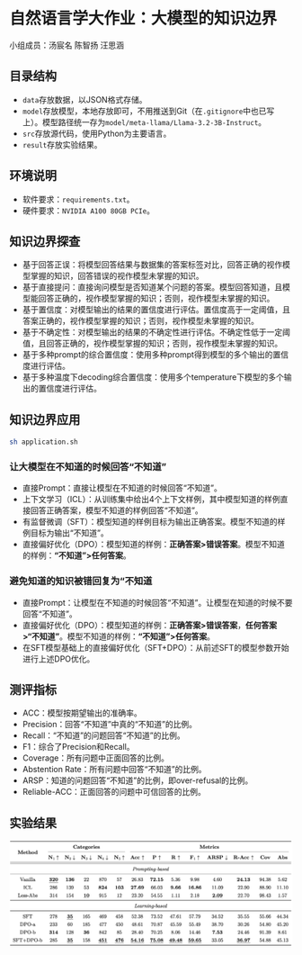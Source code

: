 # 自然语言学大作业：大模型的知识边界
小组成员：汤宸名 陈智扬 汪思涵

## 目录结构
- `data`存放数据，以JSON格式存储。
- `model`存放模型，本地存放即可，不用推送到Git（在`.gitignore`中也已写上）。模型路径统一存为`model/meta-llama/Llama-3.2-3B-Instruct`。
- `src`存放源代码，使用Python为主要语言。
- `result`存放实验结果。

## 环境说明
- 软件要求：`requirements.txt`。
- 硬件要求：`NVIDIA A100 80GB PCIe`。

## 知识边界探查
- 基于回答正误：将模型回答结果与数据集的答案标签对比，回答正确的视作模型掌握的知识，回答错误的视作模型未掌握的知识。
- 基于直接提问：直接询问模型是否知道某个问题的答案。模型回答知道，且模型能回答正确的，视作模型掌握的知识；否则，视作模型未掌握的知识。
- 基于置信度：对模型输出的结果的置信度进行评估。置信度高于一定阈值，且答案正确的，视作模型掌握的知识；否则，视作模型未掌握的知识。
- 基于不确定性：对模型输出的结果的不确定性进行评估。不确定性低于一定阈值，且回答正确的，视作模型掌握的知识；否则，视作模型未掌握的知识。
- 基于多种prompt的综合置信度：使用多种prompt得到模型的多个输出的置信度进行评估。
- 基于多种温度下decoding综合置信度：使用多个temperature下模型的多个输出的置信度进行评估。

## 知识边界应用
```bash
sh application.sh
```
### 让大模型在不知道的时候回答“不知道”
- 直接Prompt：直接让模型在不知道的时候回答“不知道”。
- 上下文学习（ICL）：从训练集中给出4个上下文样例，其中模型知道的样例直接回答正确答案，模型不知道的样例回答“不知道”。
- 有监督微调（SFT）：模型知道的样例目标为输出正确答案。模型不知道的样例目标为输出“不知道”。
- 直接偏好优化（DPO）：模型知道的样例：**正确答案>错误答案**。模型不知道的样例：**“不知道”>任何答案**。
### 避免知道的知识被错回复为“不知道
- 直接Prompt：让模型在不知道的时候回答“不知道”。让模型在知道的时候不要回答“不知道”。
- 直接偏好优化（DPO）：模型知道的样例：**正确答案>错误答案**，**任何答案>“不知道”**。模型不知道的样例：**“不知道”>任何答案**。
- 在SFT模型基础上的直接偏好优化（SFT+DPO）：从前述SFT的模型参数开始进行上述DPO优化。

## 测评指标
- ACC：模型按期望输出的准确率。
- Precision：回答“不知道”中真的“不知道”的比例。
- Recall：“不知道”的问题回答“不知道”的比例。
- F1：综合了Precision和Recall。
- Coverage：所有问题中正面回答的比例。
- Abstention Rate：所有问题中回答“不知道”的比例。
- ARSP：知道的问题回答“不知道”的比例，即over-refusal的比例。
- Reliable-ACC：正面回答的问题中可信回答的比例。

## 实验结果
![result](result.png)